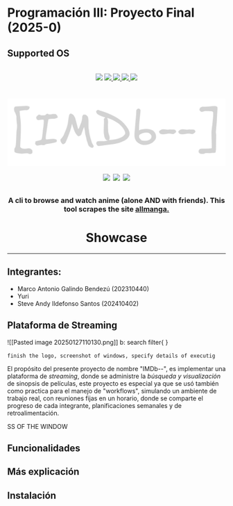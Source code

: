 # Programación III: Proyecto Final (2025-0)
## Supported OS
<p align=center>
<br>
<a href="http://makeapullrequest.com"><img src="https://img.shields.io/badge/PRs-welcome-brightgreen.svg"></a>
<a href="#Linux"><img src="https://img.shields.io/badge/os-linux-brightgreen">
<a href="#MacOS"><img src="https://img.shields.io/badge/os-mac-brightgreen">
<a href="#Android"><img src="https://img.shields.io/badge/os-android-brightgreen">
<a href="#Windows"><img src="https://img.shields.io/badge/os-windows-yellowgreen">
<br>
<h1 align="center">
<a href="logo"><img src="/Pasted image 20250226141439.png"></a>
<br>
<a href="https://github.com/stiffis"><img src="https://img.shields.io/badge/lead-stiffis-lightblue"></a>
<a href="https://github.com/CoolnsX"><img src="https://img.shields.io/badge/maintainer-abel-blue"></a>
<a href="https://github.com/justchokingaround"><img src="https://img.shields.io/badge/maintainer-marco-blue"></a>

</p>

<h3 align="center">
A cli to browse and watch anime (alone AND with friends). This tool scrapes the site <a href="https://allmanga.to/">allmanga.</a>
</h3>

<h1 align="center">
	Showcase
</h1>


---
## Integrantes: 
- Marco Antonio Galindo Bendezú (202310440)
- Yuri
- Steve Andy Ildefonso Santos (202410402)
## Plataforma de Streaming
![[Pasted image 20250127110130.png]]
b: search
filter{ }

```ad-warning
finish the logo, screenshot of windows, specify details of executig
```
El propósito del presente proyecto de nombre "IMDb--", es implementar una plataforma de *streaming*, donde se administre la *búsqueda y visualización* de sinopsis de películas, este proyecto es especial ya que se usó también como practica para el manejo de "workflows", simulando un ambiente de trabajo real, con reuniones fijas en un horario, donde se comparte el progreso de cada integrante, planificaciones semanales y de retroalimentación. 

SS OF THE WINDOW
## Funcionalidades



## Más explicación

## Instalación




